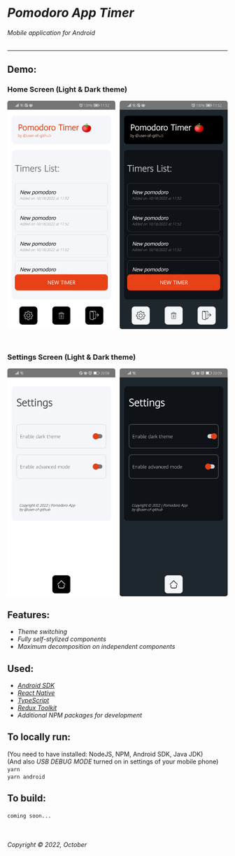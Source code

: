 # _Pomodoro App Timer_
###### _Mobile application for Android_  
<hr>  

## Demo:  
### Home Screen (Light & Dark theme)
<div style="display: flex;">
<img src="./demo-pictures/home-light.jpg" width="250" alt="light theme" style="margin-right: 10px; border-radius: 5px; overflow: hidden;"/>
<img src="./demo-pictures/home-dark.jpg" width="250" alt="dark theme" style="border-radius: 5px; overflow: hidden;"/>
</div>  

&nbsp;  
### Settings Screen (Light & Dark theme)

<div style="display: flex;">
<img src="./demo-pictures/settings-light.jpg" width="250" alt="light theme" style="margin-right: 10px; border-radius: 5px; overflow: hidden;" />
<img src="./demo-pictures/settings-dark.jpg" width="250" alt="dark theme" style="border-radius: 5px; overflow: hidden;"/>
</div>


## Features:  
* _Theme switching_  
* _Fully self-stylized components_  
* _Maximum decomposition on independent components_  


## Used:  
* _[Android SDK](https://developer.android.com/studio)_
* _[React Native](https://reactnative.dev/)_  
* _[TypeScript](https://www.typescriptlang.org/)_  
* _[Redux Toolkit](https://redux-toolkit.js.org/)_  
* _Additional NPM packages for development_



## To locally run:  
(You need to have installed: NodeJS, NPM, Android SDK, Java JDK)  
(And also _USB DEBUG MODE_ turned on in settings of your mobile phone)  
`yarn`  
`yarn android`  

## To build:  
`coming soon...`  

&nbsp;  
###### Copyright © 2022, October
